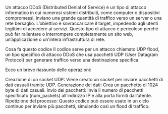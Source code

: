 Un attacco DDoS (Distributed Denial of Service) è un tipo di attacco informatico in cui numerosi sistemi distribuiti, come computer o dispositivi compromessi, inviano una grande quantità di traffico verso un server o una rete bersaglio. 
L’obiettivo è sovraccaricare il target, impedendo agli utenti legittimi di accedere ai servizi. Questo tipo di attacco è pericoloso perché può far rallentare o interrompere completamente un sito web, un’applicazione o un'intera infrastruttura di rete.

Cosa fa questo codice
Il codice serve per un attacco chiamato UDP flood, un tipo specifico di attacco DDoS che usa pacchetti UDP (User Datagram Protocol) per generare traffico verso una destinazione specifica.

Ecco un breve riassunto delle operazioni:

Creazione di un socket UDP: Viene creato un socket per inviare pacchetti di dati casuali tramite UDP.
Generazione dei dati: Crea un pacchetto di 1024 byte di dati casuali.
Invio dei pacchetti: Invia il numero di pacchetti specificato (num_packets) all’indirizzo IP e alla porta forniti dall’utente.
Ripetizione del processo: Questo codice può essere usato in un ciclo continuo per inviare più pacchetti, simulando così un flood di traffico.
